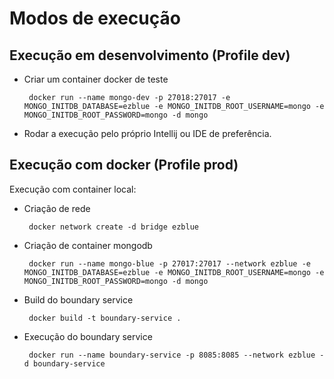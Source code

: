 # Modos de execução

## Execução em desenvolvimento (Profile dev)

 - Criar um container docker de teste

        docker run --name mongo-dev -p 27018:27017 -e MONGO_INITDB_DATABASE=ezblue -e MONGO_INITDB_ROOT_USERNAME=mongo -e MONGO_INITDB_ROOT_PASSWORD=mongo -d mongo

 - Rodar a execução pelo próprio Intellij ou IDE de preferência.

## Execução com docker (Profile prod)

Execução com container local:

 - Criação de rede
    
        docker network create -d bridge ezblue

 - Criação de container mongodb

        docker run --name mongo-blue -p 27017:27017 --network ezblue -e MONGO_INITDB_DATABASE=ezblue -e MONGO_INITDB_ROOT_USERNAME=mongo -e MONGO_INITDB_ROOT_PASSWORD=mongo -d mongo

 - Build do boundary service

        docker build -t boundary-service . 

 - Execução do boundary service

        docker run --name boundary-service -p 8085:8085 --network ezblue -d boundary-service
